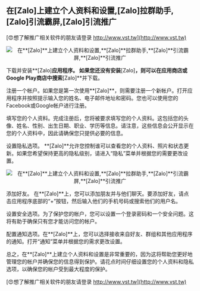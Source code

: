 ## **在**[Zalo]**上建立个人资料和设置,**[Zalo]**拉群助手,**[Zalo]**引流霸屏,**[Zalo]**引流推广**

[😍想了解推广相关软件的朋友请登录 http://www.vst.tw](http://www.vst.tw)

 <center><img src="https://vst.tw/MP4/tuiguang/png/7.png" alt="在**[Zalo]**上建立个人资料和设置,**[Zalo]**拉群助手,**[Zalo]**引流霸屏,**[Zalo]**引流推广"></center>

下载并安装**[Zalo]**应用程序。 如果您还没有安装**[Zalo]**，则可以在应用商店或Google Play商店中搜索**[Zalo]**并下载。

注册一个帐户。如果您是第一次使用**[Zalo]**，则需要注册一个新帐户。打开应用程序并按照提示输入您的姓名、电子邮件地址和密码。您也可以使用您的Facebook或Google帐户进行注册。

填写您的个人资料。完成注册后，您将被要求填写您的个人资料。这包括您的头像、姓名、性别、出生日期、职业、学历等信息。请注意，这些信息会公开显示在您的个人资料中，因此请确保您只提供必要的信息。

设置隐私选项。 **[Zalo]**允许您控制谁可以查看您的个人资料、照片和状态更新。如果您希望保持更高的隐私级别，请进入“隐私”菜单并根据您的需要更改设置。

 <center><img src="https://vst.tw/MP4/tuiguang/png/6.png" alt="在**[Zalo]**上建立个人资料和设置,**[Zalo]**拉群助手,**[Zalo]**引流霸屏,**[Zalo]**引流推广"></center>

添加好友。 在**[Zalo]**上，您可以添加朋友并与他们聊天。要添加好友，请点击应用程序底部的“+”按钮，然后输入他们的手机号码或搜索他们的用户名。

设置安全选项。为了保护您的帐户，您可以设置一个登录密码和一个安全问题。这将有助于确保只有您才能访问您的帐户。

配置通知选项。在**[Zalo]**上，您可以选择接收来自好友、群组和其他应用程序的通知。打开“通知”菜单并根据您的需求更改设置。

总之，在**[Zalo]**上建立个人资料和设置是非常重要的，因为这将帮助您更好地管理您的帐户并确保您的信息得到保护。请花点时间仔细设置您的个人资料和隐私选项，以确保您的帐户受到最大程度的保护。

[😍想了解推广相关软件的朋友请登录 http://www.vst.tw](http://www.vst.tw)



